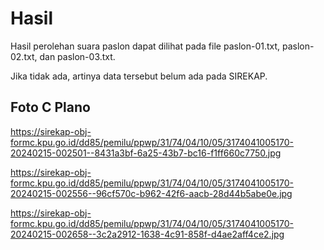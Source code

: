 # Hasil

Hasil perolehan suara paslon dapat dilihat pada file paslon-01.txt, paslon-02.txt, dan paslon-03.txt.

Jika tidak ada, artinya data tersebut belum ada pada SIREKAP.

## Foto C Plano

https://sirekap-obj-formc.kpu.go.id/dd85/pemilu/ppwp/31/74/04/10/05/3174041005170-20240215-002501--8431a3bf-6a25-43b7-bc16-f1ff660c7750.jpg

https://sirekap-obj-formc.kpu.go.id/dd85/pemilu/ppwp/31/74/04/10/05/3174041005170-20240215-002556--96cf570c-b962-42f6-aacb-28d44b5abe0e.jpg

https://sirekap-obj-formc.kpu.go.id/dd85/pemilu/ppwp/31/74/04/10/05/3174041005170-20240215-002658--3c2a2912-1638-4c91-858f-d4ae2aff4ce2.jpg

